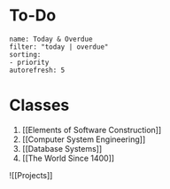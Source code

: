 # To-Do
```todoist  
name: Today & Overdue
filter: "today | overdue"  
sorting:
- priority
autorefresh: 5
```

# Classes
1. [[Elements of Software Construction]] 
2. [[Computer System Engineering]]
3. [[Database Systems]]
4. [[The World Since 1400]] 

![[Projects]] 
 